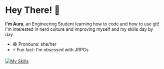 # Hey There! 👋
**I'm Aura**, an Engineering Student learning how to code and how to use git! I'm interested in nerd culture and improving myself and my skills day by day.
- 😄 Pronouns: she/her
- ⚡ Fun fact: I'm obsessed with JRPGs

[![My Skills](https://skillicons.dev/icons?i=cpp,java,python,html,css,javascript,eclipse,godot,vscode,linux,windows,redhat)](https://skillicons.dev)


<!--
- 🔭 I’m currently working on ...
- 🌱 I’m currently learning ...
- 👯 I’m looking to collaborate on ...
- 🤔 I’m looking for help with ...
- 💬 Ask me about ...
- 📫 How to reach me: ...
- 😄 Pronouns: ...
- ⚡ Fun fact: ...
-->

